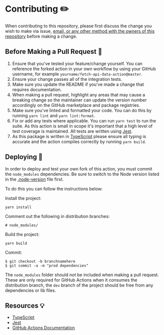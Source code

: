 # Contributing ✏️

When contributing to this repository, please first discuss the change you wish to make via issue,
[email, or any other method with the owners of this repository](https://jamesiv.es) before making a change.

## Before Making a Pull Request 🎒

1. Ensure that you've tested your feature/change yourself. You can reference the forked action in your own workflow by using your GitHub username, for example `yourname/fetch-api-data-action@master`.
2. Ensure your change passes all of the integration tests.
3. Make sure you update the README if you've made a change that requires documentation.
4. When making a pull request, highlight any areas that may cause a breaking change so the maintainer can update the version number accordingly on the GitHub marketplace and package registries.
5. Make sure you've linted and formatted your code. You can do this by running `yarn lint` and `yarn lint:format`.
6. Fix or add any tests where applicable. You can run `yarn test` to run the suite. As this action is small in scope it's important that a high level of test coverage is maintained. All tests are written using [Jest](https://jestjs.io/).
7. As this package is written in [TypeScript](https://www.typescriptlang.org/) please ensure all typing is accurate and the action compiles correctly by running `yarn build`.

## Deploying 🚚

In order to deploy and test your own fork of this action, you must commit the `node_modules` dependencies. Be sure to switch to the Node version listed in the [.node-version](./.node-version) file first.

To do this you can follow the instructions below:

Install the project:

```
yarn install
```

Comment out the following in distribution branches:

```
# node_modules/
```

Build the project:

```
yarn build
```

Commit:

```
$ git checkout -b branchnamehere
$ git commit -a -m "prod dependencies"
```

The `node_modules` folder should _not_ be included when making a pull request. These are only required for GitHub Actions when it consumes the distribution branch, the `dev` branch of the project should be free from any dependencies or lib files.

## Resources 💡

- [TypeScript](https://www.typescriptlang.org/)
- [Jest](https://jestjs.io/)
- [GitHub Actions Documentation](https://help.github.com/en/actions)

